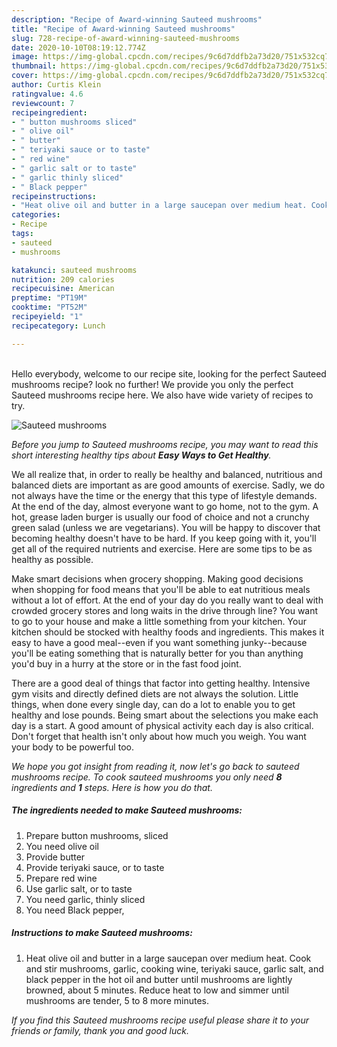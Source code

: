 ```yaml
---
description: "Recipe of Award-winning Sauteed mushrooms"
title: "Recipe of Award-winning Sauteed mushrooms"
slug: 728-recipe-of-award-winning-sauteed-mushrooms
date: 2020-10-10T08:19:12.774Z
image: https://img-global.cpcdn.com/recipes/9c6d7ddfb2a73d20/751x532cq70/sauteed-mushrooms-recipe-main-photo.jpg
thumbnail: https://img-global.cpcdn.com/recipes/9c6d7ddfb2a73d20/751x532cq70/sauteed-mushrooms-recipe-main-photo.jpg
cover: https://img-global.cpcdn.com/recipes/9c6d7ddfb2a73d20/751x532cq70/sauteed-mushrooms-recipe-main-photo.jpg
author: Curtis Klein
ratingvalue: 4.6
reviewcount: 7
recipeingredient:
- " button mushrooms sliced"
- " olive oil"
- " butter"
- " teriyaki sauce or to taste"
- " red wine"
- " garlic salt or to taste"
- " garlic thinly sliced"
- " Black pepper"
recipeinstructions:
- "Heat olive oil and butter in a large saucepan over medium heat. Cook and stir mushrooms, garlic, cooking wine, teriyaki sauce, garlic salt, and black pepper in the hot oil and butter until mushrooms are lightly browned, about 5 minutes. Reduce heat to low and simmer until mushrooms are tender, 5 to 8 more minutes."
categories:
- Recipe
tags:
- sauteed
- mushrooms

katakunci: sauteed mushrooms 
nutrition: 209 calories
recipecuisine: American
preptime: "PT19M"
cooktime: "PT52M"
recipeyield: "1"
recipecategory: Lunch

---
```

<br>
Hello everybody, welcome to our recipe site, looking for the perfect Sauteed mushrooms recipe? look no further! We provide you only the perfect Sauteed mushrooms recipe here. We also have wide variety of recipes to try.
<br>


![Sauteed mushrooms](https://img-global.cpcdn.com/recipes/9c6d7ddfb2a73d20/751x532cq70/sauteed-mushrooms-recipe-main-photo.jpg)

<i>Before you jump to Sauteed mushrooms recipe, you may want to read this short interesting healthy tips about <strong>Easy Ways to Get Healthy</strong>.</i>

We all realize that, in order to really be healthy and balanced, nutritious and balanced diets are important as are good amounts of exercise. Sadly, we do not always have the time or the energy that this type of lifestyle demands. At the end of the day, almost everyone want to go home, not to the gym. A hot, grease laden burger is usually our food of choice and not a crunchy green salad (unless we are vegetarians). You will be happy to discover that becoming healthy doesn't have to be hard. If you keep going with it, you'll get all of the required nutrients and exercise. Here are some tips to be as healthy as possible.

Make smart decisions when grocery shopping. Making good decisions when shopping for food means that you'll be able to eat nutritious meals without a lot of effort. At the end of your day do you really want to deal with crowded grocery stores and long waits in the drive through line? You want to go to your house and make a little something from your kitchen. Your kitchen should be stocked with healthy foods and ingredients. This makes it easy to have a good meal--even if you want something junky--because you'll be eating something that is naturally better for you than anything you'd buy in a hurry at the store or in the fast food joint.

There are a good deal of things that factor into getting healthy. Intensive gym visits and directly defined diets are not always the solution. Little things, when done every single day, can do a lot to enable you to get healthy and lose pounds. Being smart about the selections you make each day is a start. A good amount of physical activity each day is also critical. Don't forget that health isn't only about how much you weigh. You want your body to be powerful too. 


<i>We hope you got insight from reading it, now let's go back to sauteed mushrooms recipe. To cook sauteed mushrooms you only need <strong>8</strong> ingredients and <strong>1</strong> steps. Here is how you do that.
</i>

##### The ingredients needed to make Sauteed mushrooms:

1. Prepare  button mushrooms, sliced
1. You need  olive oil
1. Provide  butter
1. Provide  teriyaki sauce, or to taste
1. Prepare  red wine
1. Use  garlic salt, or to taste
1. You need  garlic, thinly sliced
1. You need  Black pepper,


##### Instructions to make Sauteed mushrooms:

1. Heat olive oil and butter in a large saucepan over medium heat. Cook and stir mushrooms, garlic, cooking wine, teriyaki sauce, garlic salt, and black pepper in the hot oil and butter until mushrooms are lightly browned, about 5 minutes. Reduce heat to low and simmer until mushrooms are tender, 5 to 8 more minutes.


<i>If you find this Sauteed mushrooms recipe useful please share it to your friends or family, thank you and good luck.</i>

